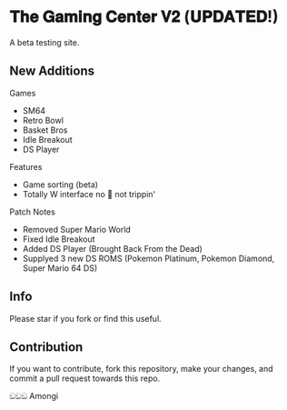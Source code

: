# 𝐓𝐡𝐞 𝐆𝐚𝐦𝐢𝐧𝐠 𝐂𝐞𝐧𝐭𝐞𝐫 𝐕𝟐 (𝐔𝐏𝐃𝐀𝐓𝐄𝐃!)

A beta testing site.

## New Additions

Games
- SM64
- Retro Bowl
- Basket Bros
- Idle Breakout
- DS Player

Features
- Game sorting (beta)
- Totally W interface no 🧢 not trippin'

Patch Notes

- Removed Super Mario World
- Fixed Idle Breakout
- Added DS Player (Brought Back From the Dead)
- Supplyed 3 new DS ROMS (Pokemon Platinum, Pokemon Diamond, Super Mario 64 DS)

## Info

Please star if you fork or find this useful.

## Contribution

If you want to contribute, fork this repository, make your changes, and commit a pull request towards this repo.

ඞඞඞ Amongi
